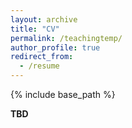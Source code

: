 ```yaml
---
layout: archive
title: "CV"
permalink: /teachingtemp/
author_profile: true
redirect_from:
  - /resume
---
```


{% include base_path %}

**TBD**